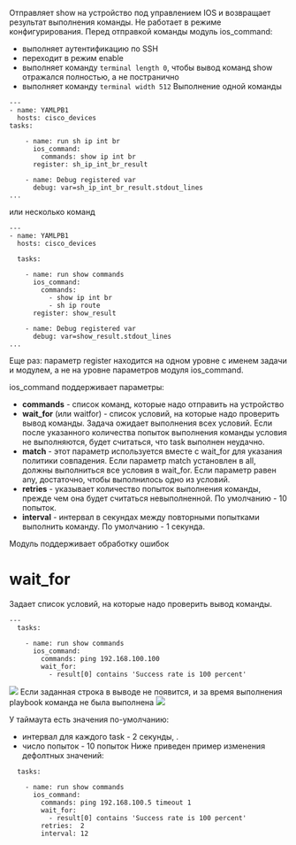 Отправляет show на устройство под управлением IOS и возвращает результат выполнения команды. Не работает в режиме конфигурирования. Перед отправкой команды модуль ios_command:
- выполняет аутентификацию по SSH    
- переходит в режим enable    
- выполняет команду `terminal length 0`, чтобы вывод команд show отражался полностью, а не постранично    
- выполняет команду `terminal width 512`
Выполнение одной команды
```
---
- name: YAMLPB1
  hosts: cisco_devices
tasks:

    - name: run sh ip int br
      ios_command:
        commands: show ip int br
      register: sh_ip_int_br_result

    - name: Debug registered var
      debug: var=sh_ip_int_br_result.stdout_lines
...      
```

  или несколько команд
```
---
- name: YAMLPB1
  hosts: cisco_devices

  tasks:

    - name: run show commands
      ios_command:
        commands:
          - show ip int br
          - sh ip route
      register: show_result

    - name: Debug registered var
      debug: var=show_result.stdout_lines
...      
```
Еще раз: параметр register находится на одном уровне с именем задачи и модулем, а не на уровне параметров модуля ios_command.

ios_command поддерживает параметры:
- **commands** - список команд, которые надо отправить на устройство    
- **wait_for** (или waitfor) - список условий, на которые надо проверить вывод команды. Задача ожидает выполнения всех условий. Если после указанного количества попыток выполнения команды условия не выполняются, будет считаться, что task выполнен неудачно.    
- **match** - этот параметр используется вместе с wait_for для указания политики совпадения. Если параметр match установлен в all, должны выполниться все условия в wait_for. Если параметр равен any, достаточно, чтобы выполнилось одно из условий.  
- **retries** - указывает количество попыток выполнения команды, прежде чем она будет считаться невыполненной. По умолчанию - 10 попыток.    
- **interval** - интервал в секундах между повторными попытками выполнить команду. По умолчанию - 1 секунда.

Модуль поддерживает обработку ошибок

# wait_for
Задает список условий, на которые надо проверить вывод команды.
```
---
  tasks:

    - name: run show commands
      ios_command:
        commands: ping 192.168.100.100
        wait_for:
          - result[0] contains 'Success rate is 100 percent'
```
![](Admining/Linux/Ansible/Ansible_для_сетевых_инженеров/pictures/13.jpg)
Если заданная строка в выводе не появится, и за время выполнения playbook команда не была выполнена
![](Admining/Linux/Ansible/Ansible_для_сетевых_инженеров/pictures/14.jpg)

У таймаута есть значения по-умолчанию:
- интервал для каждого task - 2 секунды, .
- число попыток - 10 попыток
Ниже приведен пример изменения дефолтных значений:
```
  tasks:

    - name: run show commands
      ios_command:
        commands: ping 192.168.100.5 timeout 1
        wait_for:
          - result[0] contains 'Success rate is 100 percent'
        retries:  2
        interval: 12
```
